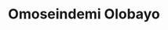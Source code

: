 ---
title: Omoseindemi Olobayo
featured_image: /uploads/headers/leadership-header.png
image_description: Black and white collage of business executives
name: Omoseindemi Olobayo
designation: Chief Solutions Officer
profile: executive
position: 2
image: /uploads/leadership/seinde.png
summary: |-
    Lorem ipsum is placeholder text commonly used in the graphic,  print, and publishing industries for previewing layouts and visual mockups
detail: |-
    Seindemi Olobayo is a veteran of Softcom Limited, having joined the company at the very beginning in 2007. As Chief Solutions Officer, he focuses on the successful delivery of the company’s enterprise solutions. He works on solving the toughest challenges facing clients, and defining optimized solutions to meet their goals. As such, he’s been involved in some of the company’s most successful projects, including partnering with the federal government of Nigeria to deliver the N-Power program.  

    Omoseindemi holds a Bachelor’s Degree in Information Communication Technology, and is also a graduate of the Stanford University School of Business.

---